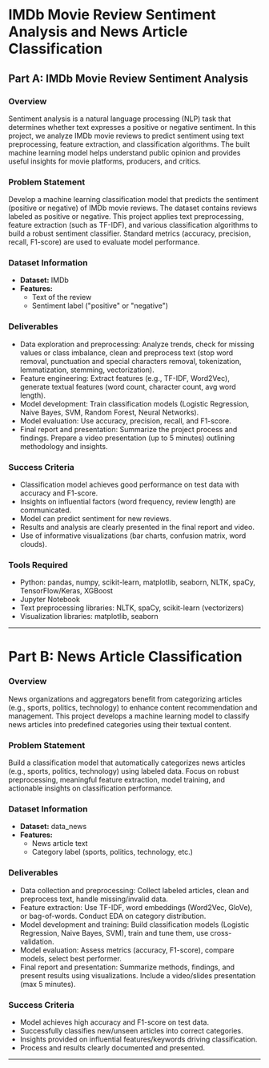 # IMDb Movie Review Sentiment Analysis and News Article Classification

## Part A: IMDb Movie Review Sentiment Analysis

### Overview
Sentiment analysis is a natural language processing (NLP) task that determines whether text expresses a positive or negative sentiment. In this project, we analyze IMDb movie reviews to predict sentiment using text preprocessing, feature extraction, and classification algorithms. The built machine learning model helps understand public opinion and provides useful insights for movie platforms, producers, and critics.

### Problem Statement
Develop a machine learning classification model that predicts the sentiment (positive or negative) of IMDb movie reviews. The dataset contains reviews labeled as positive or negative. This project applies text preprocessing, feature extraction (such as TF-IDF), and various classification algorithms to build a robust sentiment classifier. Standard metrics (accuracy, precision, recall, F1-score) are used to evaluate model performance.

### Dataset Information
- **Dataset:** IMDb  
- **Features:**  
  - Text of the review  
  - Sentiment label ("positive" or "negative")

### Deliverables
- Data exploration and preprocessing: Analyze trends, check for missing values or class imbalance, clean and preprocess text (stop word removal, punctuation and special characters removal, tokenization, lemmatization, stemming, vectorization).
- Feature engineering: Extract features (e.g., TF-IDF, Word2Vec), generate textual features (word count, character count, avg word length).
- Model development: Train classification models (Logistic Regression, Naive Bayes, SVM, Random Forest, Neural Networks).
- Model evaluation: Use accuracy, precision, recall, and F1-score.
- Final report and presentation: Summarize the project process and findings. Prepare a video presentation (up to 5 minutes) outlining methodology and insights.

### Success Criteria
- Classification model achieves good performance on test data with accuracy and F1-score.
- Insights on influential factors (word frequency, review length) are communicated.
- Model can predict sentiment for new reviews.
- Results and analysis are clearly presented in the final report and video.
- Use of informative visualizations (bar charts, confusion matrix, word clouds).

### Tools Required
- Python: pandas, numpy, scikit-learn, matplotlib, seaborn, NLTK, spaCy, TensorFlow/Keras, XGBoost
- Jupyter Notebook
- Text preprocessing libraries: NLTK, spaCy, scikit-learn (vectorizers)
- Visualization libraries: matplotlib, seaborn

---

# Part B: News Article Classification

### Overview
News organizations and aggregators benefit from categorizing articles (e.g., sports, politics, technology) to enhance content recommendation and management. This project develops a machine learning model to classify news articles into predefined categories using their textual content.

### Problem Statement
Build a classification model that automatically categorizes news articles (e.g., sports, politics, technology) using labeled data. Focus on robust preprocessing, meaningful feature extraction, model training, and actionable insights on classification performance.

### Dataset Information
- **Dataset:** data_news  
- **Features:**  
  - News article text  
  - Category label (sports, politics, technology, etc.)

### Deliverables
- Data collection and preprocessing: Collect labeled articles, clean and preprocess text, handle missing/invalid data.
- Feature extraction: Use TF-IDF, word embeddings (Word2Vec, GloVe), or bag-of-words. Conduct EDA on category distribution.
- Model development and training: Build classification models (Logistic Regression, Naive Bayes, SVM), train and tune them, use cross-validation.
- Model evaluation: Assess metrics (accuracy, F1-score), compare models, select best performer.
- Final report and presentation: Summarize methods, findings, and present results using visualizations. Include a video/slides presentation (max 5 minutes).

### Success Criteria
- Model achieves high accuracy and F1-score on test data.
- Successfully classifies new/unseen articles into correct categories.
- Insights provided on influential features/keywords driving classification.
- Process and results clearly documented and presented.

---
